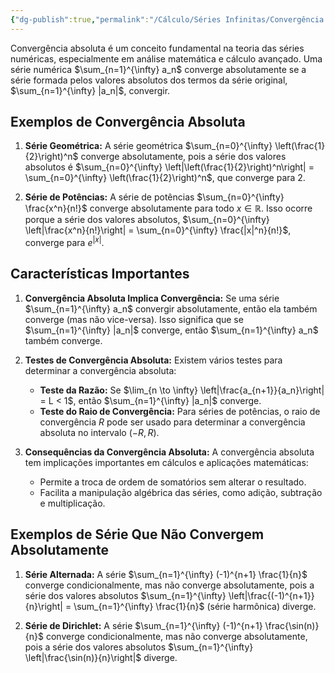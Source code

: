 ```yaml
---
{"dg-publish":true,"permalink":"/Cálculo/Séries Infinitas/Convergência Absoluta/","dgPassFrontmatter":true,"created":"2025-05-20T13:30:13.832-03:00"}
---
```



Convergência absoluta é um conceito fundamental na teoria das séries numéricas, especialmente em análise matemática e cálculo avançado. Uma série numérica $\sum_{n=1}^{\infty} a_n$ converge absolutamente se a série formada pelos valores absolutos dos termos da série original, $\sum_{n=1}^{\infty} |a_n|$, convergir.

## Exemplos de Convergência Absoluta

1. **Série Geométrica:**
   A série geométrica $\sum_{n=0}^{\infty} \left(\frac{1}{2}\right)^n$ converge absolutamente, pois a série dos valores absolutos é $\sum_{n=0}^{\infty} \left|\left(\frac{1}{2}\right)^n\right| = \sum_{n=0}^{\infty} \left(\frac{1}{2}\right)^n$, que converge para 2.

2. **Série de Potências:**
   A série de potências $\sum_{n=0}^{\infty} \frac{x^n}{n!}$ converge absolutamente para todo $x \in \mathbb{R}$. Isso ocorre porque a série dos valores absolutos, $\sum_{n=0}^{\infty} \left|\frac{x^n}{n!}\right| = \sum_{n=0}^{\infty} \frac{|x|^n}{n!}$, converge para $e^{|x|}$.

## Características Importantes

1. **Convergência Absoluta Implica Convergência:**
   Se uma série $\sum_{n=1}^{\infty} a_n$ convergir absolutamente, então ela também converge (mas não vice-versa). Isso significa que se $\sum_{n=1}^{\infty} |a_n|$ converge, então $\sum_{n=1}^{\infty} a_n$ também converge.

2. **Testes de Convergência Absoluta:**
   Existem vários testes para determinar a convergência absoluta:
   - **Teste da Razão:** Se $\lim_{n \to \infty} \left|\frac{a_{n+1}}{a_n}\right| = L < 1$, então $\sum_{n=1}^{\infty} |a_n|$ converge.
   - **Teste do Raio de Convergência:** Para séries de potências, o raio de convergência $R$ pode ser usado para determinar a convergência absoluta no intervalo $(-R, R)$.

3. **Consequências da Convergência Absoluta:**
   A convergência absoluta tem implicações importantes em cálculos e aplicações matemáticas:
   - Permite a troca de ordem de somatórios sem alterar o resultado.
   - Facilita a manipulação algébrica das séries, como adição, subtração e multiplicação.

## Exemplos de Série Que Não Convergem Absolutamente

1. **Série Alternada:**
   A série $\sum_{n=1}^{\infty} (-1)^{n+1} \frac{1}{n}$ converge condicionalmente, mas não converge absolutamente, pois a série dos valores absolutos $\sum_{n=1}^{\infty} \left|\frac{(-1)^{n+1}}{n}\right| = \sum_{n=1}^{\infty} \frac{1}{n}$ (série harmônica) diverge.

2. **Série de Dirichlet:**
   A série $\sum_{n=1}^{\infty} (-1)^{n+1} \frac{\sin(n)}{n}$ converge condicionalmente, mas não converge absolutamente, pois a série dos valores absolutos $\sum_{n=1}^{\infty} \left|\frac{\sin(n)}{n}\right|$ diverge.
